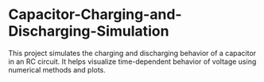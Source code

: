 # Capacitor-Charging-and-Discharging-Simulation
This project simulates the charging and discharging behavior of a capacitor in an RC circuit. It helps visualize time-dependent behavior of voltage using numerical methods and plots.
